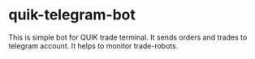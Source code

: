 # quik-telegram-bot
This is simple bot for QUIK trade terminal. It sends orders and trades to telegram account. It helps to monitor trade-robots.
